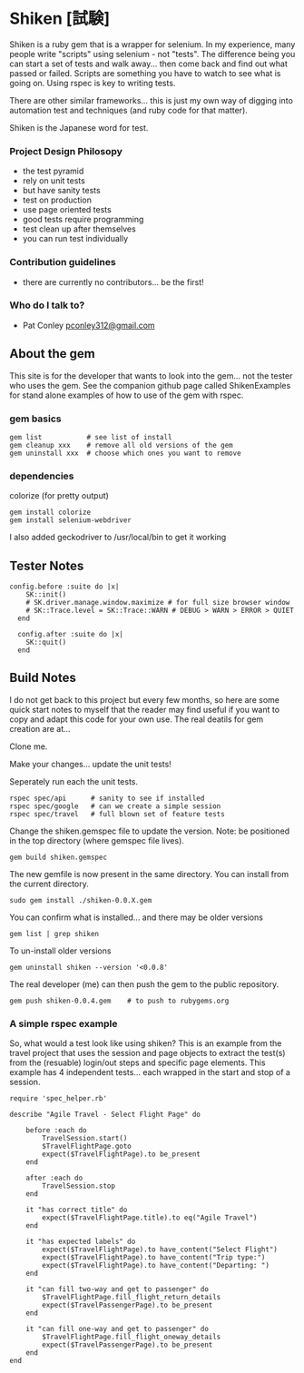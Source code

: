 # Shiken [試験] #

Shiken is a ruby gem that is a wrapper for selenium.  In my experience, many people write "scripts" using selenium - not "tests".  The difference being you can start a set of tests and walk away... then come back and find out what passed or failed.  Scripts are something you have to watch to see what is going on.  Using rspec is key to writing tests.

There are other similar frameworks... this is just my own way of digging into automation test and techniques (and ruby code for that matter).

Shiken is the Japanese word for test.

### Project Design Philosopy ###

* the test pyramid
* rely on unit tests
* but have sanity tests
* test on production
* use page oriented tests
* good tests require programming
* test clean up after themselves
* you can run test individually

### Contribution guidelines ###

* there are currently no contributors... be the first!

### Who do I talk to? ###

* Pat Conley pconley312@gmail.com

## About the gem

This site is for the developer that wants to look into the gem... not the tester who uses the gem. See the companion github page called ShikenExamples for stand alone examples of how to use of the gem with rspec.

### gem basics
```
gem list           # see list of install
gem cleanup xxx    # remove all old versions of the gem
gem uninstall xxx  # choose which ones you want to remove
```
### dependencies

colorize (for pretty output)
```
gem install colorize
gem install selenium-webdriver
```

I also added geckodriver to /usr/local/bin to get it working

## Tester Notes

```
config.before :suite do |x|
    SK::init()
    # SK.driver.manage.window.maximize # for full size browser window
    # SK::Trace.level = SK::Trace::WARN # DEBUG > WARN > ERROR > QUIET
  end
   
  config.after :suite do |x|
    SK::quit()
  end
```

## Build Notes

I do not get back to this project but every few months, so here are some quick start notes to myself that the reader may find useful if you want to copy and adapt this code for your own use.  The real deatils for gem creation are at...

[Gem Guide]: http://guides.rubygems.org/make-your-own-gem/ "details on building gems"

Clone me. 

Make your changes... update the unit tests!

Seperately run each the unit tests.
```
rspec spec/api		# sanity to see if installed
rspec spec/google	# can we create a simple session
rspec spec/travel	# full blown set of feature tests
```
Change the shiken.gemspec file to update the version. Note: be positioned in the top directory (where gemspec file lives).
```
gem build shiken.gemspec
```
The new gemfile is now present in the same directory.  You can install from the current directory.
```
sudo gem install ./shiken-0.0.X.gem
```
You can confirm what is installed... and there may be older versions
```
gem list | grep shiken
```

To un-install older versions
```
gem uninstall shiken --version '<0.0.8'
```


The real developer (me) can then push the gem to the public repository.
```
gem push shiken-0.0.4.gem    # to push to rubygems.org
```
### A simple rspec example ###
So, what would a test look like using shiken?  This is an example from the travel project that uses the session and page objects to extract the test(s) from the (resuable) login/out steps and specific page elements.  This example has 4 independent tests... each wrapped in the start and stop of a session.

```
require 'spec_helper.rb'

describe "Agile Travel - Select Flight Page" do
	
	before :each do
		TravelSession.start()
		$TravelFlightPage.goto
    	expect($TravelFlightPage).to be_present
	end
  
  	after :each do
		TravelSession.stop
  	end
	
	it "has correct title" do
		expect($TravelFlightPage.title).to eq("Agile Travel")
	end
  
	it "has expected labels" do
		expect($TravelFlightPage).to have_content("Select Flight")
		expect($TravelFlightPage).to have_content("Trip type:")
		expect($TravelFlightPage).to have_content("Departing: ")
	end

	it "can fill two-way and get to passenger" do
		$TravelFlightPage.fill_flight_return_details
		expect($TravelPassengerPage).to be_present
  	end
  
  	it "can fill one-way and get to passenger" do
		$TravelFlightPage.fill_flight_oneway_details
		expect($TravelPassengerPage).to be_present
  	end
end

```
